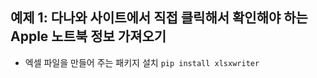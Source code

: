 ## 예제 1:  다나와 사이트에서 직접 클릭해서 확인해야 하는 Apple 노트북 정보 가져오기

- 엑셀 파일을 만들어 주는 패키지 설치
`pip install xlsxwriter`